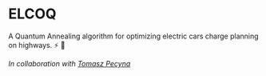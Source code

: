 # ELCOQ
A Quantum Annealing algorithm for optimizing electric cars charge planning on highways. :zap: :car:

*In collaboration with [Tomasz Pecyna](https://github.com/tpecyna)*
